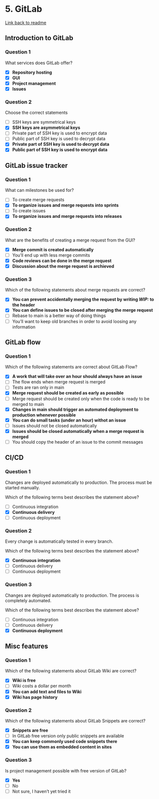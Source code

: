 # 5. GitLab

[Link back to readme](../README.md)

## Introduction to GitLab

### Question 1

What services does GitLab offer?

- [x] **Repository hosting**
- [x] **GUI**
- [x] **Project management**
- [x] **Issues**

### Question 2

Choose the correct statements

- [ ] SSH keys are symmetrical keys
- [x] **SSH keys are asymmetrical keys**
- [ ] Private part of SSH key is used to encrypt data
- [ ] Public part of SSH key is used to decrypt data
- [x] **Private part of SSH key is used to decrypt data**
- [x] **Public part of SSH key is used to encrypt data**

## GitLab issue tracker

### Question 1

What can milestones be used for?

- [ ] To create merge requests
- [x] **To organize issues and merge requests into sprints**
- [ ] To create issues
- [x] **To organize issues and merge requests into releases**

### Question 2

What are the benefits of creating a merge request from the GUI?

- [x] **Merge commit is created automatically**
- [ ] You’ll end up with less merge commits
- [x] **Code reviews can be done in the merge request**
- [x] **Discussion about the merge request is archieved**

### Question 3

Which of the following statements about merge requests are correct?

- [x] **You can prevent accidentally merging the request by writing _WIP:_ to the header**
- [x] **You can define issues to be closed after merging the merge request**
- [ ] Rebase to main is a better way of doing things
- [ ] You’ll want to keep old branches in order to avoid loosing any information

## GitLab flow

### Question 1

Which of the following statements are correct about GitLab Flow?

- [x] **A work that will take over an hour should always have an issue**
- [ ] The flow ends when merge request is merged
- [ ] Tests are ran only in main
- [x] **Merge request should be created as early as possible**
- [ ] Merge request should be created only when the code is ready to be merged to main
- [x] **Changes in main should trigger an automated deployment to production whenever possible**
- [x] **You can do small tasks (under an hour) withot an issue**
- [ ] Issues should not be closed automatically
- [x] **Issues should be closed automatically when a merge request is merged**
- [ ] You should copy the header of an issue to the commit messages

## CI/CD

### Question 1

Changes are deployed automatically to production. The process must be started manually.

Which of the following terms best describes the statement above?

- [ ] Continuous integration
- [x] **Continuous delivery**
- [ ] Continuous deployment

### Question 2

Every change is automatically tested in every branch.

Which of the following terms best describes the statement above?

- [x] **Continuous integration**
- [ ] Continuous delivery
- [ ] Continuous deployment

### Question 3

Changes are deployed automatically to production. The process is completely automated.

Which of the following terms best describes the statement above?

- [ ] Continuous integration
- [ ] Continuous delivery
- [x] **Continuous deployment**

## Misc features

### Question 1

Which of the following statements about GitLab Wiki are correct?

- [x] **Wiki is free**
- [ ] Wiki costs a dollar per month
- [x] **You can add text and files to Wiki**
- [x] **Wiki has page history**

### Question 2

Which of the following statements about GitLab Snippets are correct?

- [x] **Snippets are free**
- [ ] In GitLab free version only public snippets are available
- [x] **You can keep commonly used code snippets there**
- [x] **You can use them as embedded content in sites**

### Question 3

Is project management possible with free version of GitLab?

- [x] **Yes**
- [ ] No
- [ ] Not sure, I haven’t yet tried it
